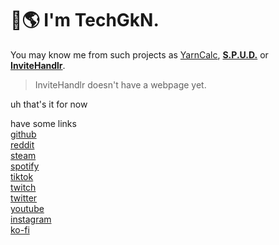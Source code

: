 # 👋🌎 I'm TechGkN.

You may know me from such projects as [YarnCalc](https://github.com/techgkn/YarnCalc), [**S.P.U.D.**](https://spud.ju.mp/) or [**InviteHandlr**](#).

> InviteHandlr doesn't have a webpage yet.

uh that's it for now

have some links<br>
[github](https://github.com/techgkn)<br>
[reddit](https://www.reddit.com/u/techgkn)<br>
[steam](https://steamcommunity.com/id/techgkn/)<br>
[spotify](https://open.spotify.com/user/techgkn)<br>
[tiktok](https://www.tiktok.com/@techgkn)<br>
[twitch](https://www.twitch.tv/techgkn)<br>
[twitter](https://twitter.com/TechGkN)<br>
[youtube](https://www.youtube.com/channel/UCEKnmGx619jUUpSlVQj1tFg)<br>
[instagram](https://www.instagram.com/techgkn/)<br>
[ko-fi](https://ko-fi.com/techgkn)
